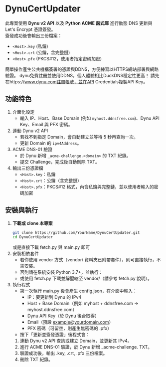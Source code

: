 # DynuCertUpdater
此專案使用 **Dynu v2 API** 以及 **Python ACME 函式庫** 進行動態 DNS 更新與 Let's Encrypt 憑證簽發。  
簽發成功後會輸出三份檔案：  
- `<Host>.key` (私鑰)  
- `<Host>.crt` (公鑰，含完整鏈)  
- `<Host>.pfx` (PKCS#12，使用者指定密碼加密)

簡單操作產生公共機構簽署的憑證與DDNS，方便練習以HTTPS網站部署與網路驗證。
dynu免費註冊並使用DDNS，個人體驗相比DuckDNS穩定性更高！
請先在https://www.dynu.com註冊帳號，並在API Credentials複製API Key。

## 功能特色
1. 介面化設定
   - 輸入 IP、Host、Base Domain (例如 `myhost.ddnsfree.com`)、Dynu API Key、Email 與 PFX 密碼。
2. 連動 Dynu v2 API
   - 若找不到指定 Domain，會自動建立並等待 5 秒再查詢一次。
   - 更新 Domain 的 `ipv4Address`。
3. ACME DNS-01 驗證
   - 於 Dynu 新增 `_acme-challenge.<domain>` 的 TXT 紀錄。
   - 提交 Challenge，完成後自動刪除 TXT。
4. 輸出三份憑證檔
   - `<Host>.key`：私鑰
   - `<Host>.crt`：公鑰（含完整鏈）
   - `<Host>.pfx`：PKCS#12 格式，內含私鑰與完整鏈，並以使用者輸入的密碼加密

## 安裝與執行
1. **下載或 clone 本專案** 
   ```bash
   git clone https://github.com/YourName/DynuCertUpdater.git
   cd DynuCertUpdater
   ```
	或是直接下載 fetch.py 與 main.py 即可 
3. 安裝相依套件
	-	若你使用 vendor 方式（vendor/ 資料夾已附帶套件），則可直接執行，不需安裝。
	-	否則請在系統安裝 Python 3.7+，並執行：
	-	或使用 fetch.py 下載並解壓縮至 vendor/（請參考 fetch.py 說明）。
4. 執行程式
	-	第一次執行 main.py 後會產生 config.json，在介面中輸入：
		-	IP：要更新到 Dynu 的 IPv4
		-	Host + Base Domain（例如 myhost + ddnsfree.com -> myhost.ddnsfree.com）
		-	Dynu API Key（於 Dynu 後台取得）
		-	Email（預設 example@yourdomain.com）
		-	PFX 密碼（可留空，則產生無密碼的 .pfx）
	-	按下「更新並簽發憑證」後程式會：
   	1.	連動 Dynu v2 API 查詢或建立 Domain，並更新其 IPv4。
   	2.	進行 ACME DNS-01 驗證，於 Dynu 新增 _acme-challenge.<domain> TXT。
   	3.	驗證成功後，輸出 <Host>.key, <Host>.crt, <Host>.pfx 三份檔案。
   	4.	刪除 TXT 紀錄。
